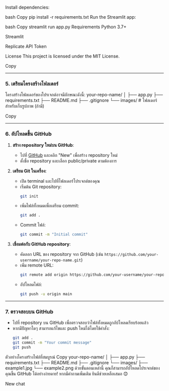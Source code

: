 Install dependencies:

bash
Copy
pip install -r requirements.txt
Run the Streamlit app:

bash
Copy
streamlit run app.py
Requirements
Python 3.7+

Streamlit

Replicate API Token

License
This project is licensed under the MIT License.

Copy

---

### 5. **เตรียมโครงสร้างโฟลเดอร์**
โครงสร้างโฟลเดอร์ของโปรเจกต์อาจมีลักษณะดังนี้:
your-repo-name/
│
├── app.py
├── requirements.txt
├── README.md
├── .gitignore
└── images/ # โฟลเดอร์สำหรับเก็บรูปภาพ (ถ้ามี)

Copy

---

### 6. **อัปโหลดขึ้น GitHub**
1. **สร้าง repository ใหม่บน GitHub**:
   - ไปที่ [GitHub](https://github.com) และคลิก "New" เพื่อสร้าง repository ใหม่
   - ตั้งชื่อ repository และเลือก public/private ตามต้องการ

2. **เตรียม Git ในเครื่อง**:
   - เปิด terminal และไปที่โฟลเดอร์โปรเจกต์ของคุณ
   - เริ่มต้น Git repository:
     ```bash
     git init
     ```
   - เพิ่มไฟล์ทั้งหมดเพื่อเตรียม commit:
     ```bash
     git add .
     ```
   - Commit ไฟล์:
     ```bash
     git commit -m "Initial commit"
     ```

3. **เชื่อมต่อกับ GitHub repository**:
   - คัดลอก URL ของ repository จาก GitHub (เช่น `https://github.com/your-username/your-repo-name.git`)
   - เพิ่ม remote URL:
     ```bash
     git remote add origin https://github.com/your-username/your-repo-name.git
     ```
   - อัปโหลดไฟล์:
     ```bash
     git push -u origin main
     ```

---

### 7. **ตรวจสอบบน GitHub**
- ไปที่ repository บน GitHub เพื่อตรวจสอบว่าไฟล์ทั้งหมดถูกอัปโหลดเรียบร้อยแล้ว
- หากมีปัญหาใดๆ สามารถแก้ไขและ push ใหม่ได้โดยใช้คำสั่ง:
  ```bash
  git add .
  git commit -m "Your commit message"
  git push
ตัวอย่างโครงสร้างไฟล์ที่สมบูรณ์
Copy
your-repo-name/
│
├── app.py
├── requirements.txt
├── README.md
├── .gitignore
└── images/
    ├── example1.jpg
    └── example2.png
ด้วยขั้นตอนเหล่านี้ คุณก็สามารถอัปโหลดโปรเจกต์ของคุณขึ้น GitHub ได้อย่างง่ายดาย! หากมีคำถามเพิ่มเติม ยินดีช่วยเหลือเสมอ 😊

New chat
